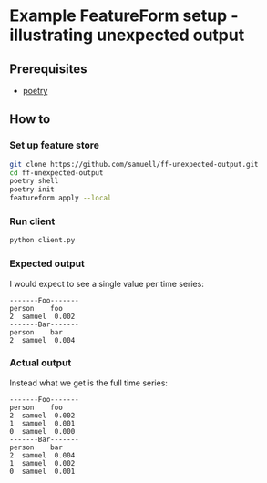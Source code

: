 # Example FeatureForm setup - illustrating unexpected output

## Prerequisites

- [poetry](https://python-poetry.org/)

## How to

### Set up feature store

```bash
git clone https://github.com/samuell/ff-unexpected-output.git
cd ff-unexpected-output
poetry shell
poetry init
featureform apply --local
```

### Run client

```bash
python client.py
```

### Expected output

I would expect to see a single value per time series:

```
-------Foo-------
person    foo
2  samuel  0.002
-------Bar-------
person    bar
2  samuel  0.004
```

### Actual output

Instead what we get is the full time series:

```
-------Foo-------
person    foo
2  samuel  0.002
1  samuel  0.001
0  samuel  0.000
-------Bar-------
person    bar
2  samuel  0.004
1  samuel  0.002
0  samuel  0.001
```

